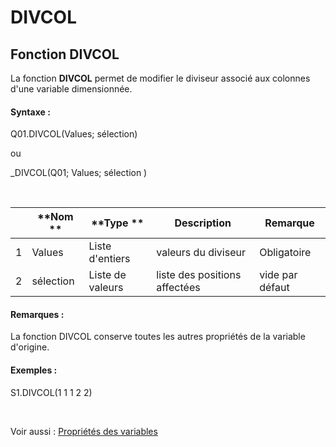 # DIVCOL

## Fonction DIVCOL

La fonction **DIVCOL** permet de modifier le diviseur associé aux colonnes d'une variable dimensionnée.

#### Syntaxe :&nbsp;

Q01.DIVCOL(Values; sélection)

ou

\_DIVCOL(Q01; Values; sélection )

&nbsp;

| &nbsp; | **Nom ** | **Type ** | **Description** | **Remarque** |
| --- | --- | --- | --- | --- |
| &#49; | Values | Liste d'entiers | valeurs du diviseur | Obligatoire |
| &#50; | sélection | Liste de valeurs | liste des positions affectées | vide par défaut |


#### Remarques :

La fonction DIVCOL conserve toutes les autres propriétés de la variable d'origine.

#### Exemples :

S1.DIVCOL(1 1 1 2 2)

&nbsp;

Voir aussi : [Propriétés des variables](<Modifierlesproprietesdesvariable.md>)
